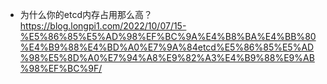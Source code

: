 - 为什么你的etcd内存占用那么高？ https://blog.longpi1.com/2022/10/07/15-%E5%86%85%E5%AD%98%EF%BC%9A%E4%B8%BA%E4%BB%80%E4%B9%88%E4%BD%A0%E7%9A%84etcd%E5%86%85%E5%AD%98%E5%8D%A0%E7%94%A8%E9%82%A3%E4%B9%88%E9%AB%98%EF%BC%9F/